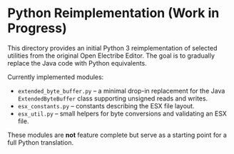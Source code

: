 # Python Reimplementation (Work in Progress)

This directory provides an initial Python 3 reimplementation of selected
utilities from the original Open Electribe Editor.  The goal is to gradually
replace the Java code with Python equivalents.

Currently implemented modules:

- `extended_byte_buffer.py` &ndash; a minimal drop-in replacement for the Java
  `ExtendedByteBuffer` class supporting unsigned reads and writes.
- `esx_constants.py` &ndash; constants describing the ESX file layout.
- `esx_util.py` &ndash; small helpers for byte conversions and validating an ESX
  file.

These modules are **not** feature complete but serve as a starting point for a
full Python translation.
